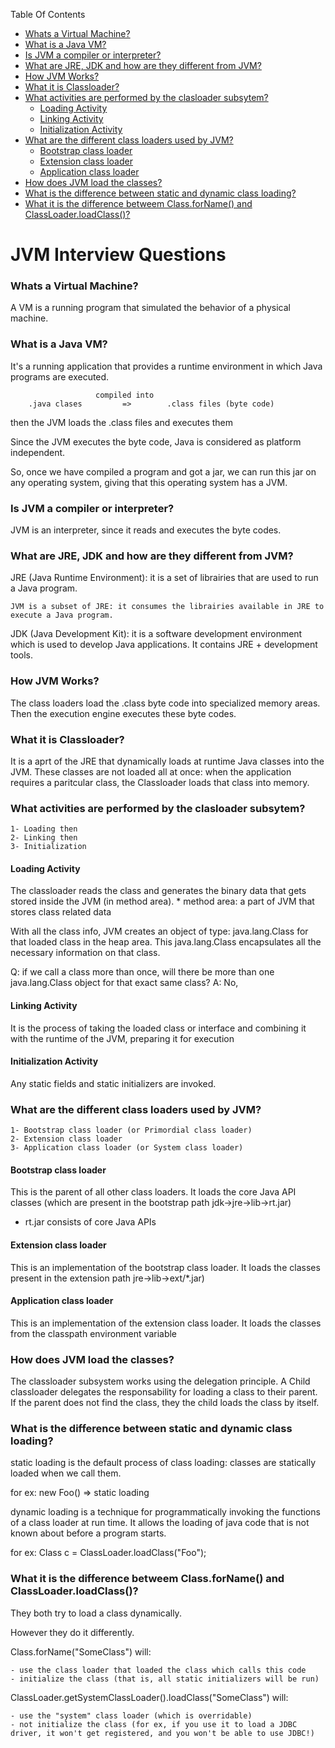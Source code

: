 Table Of Contents
+ [Whats a Virtual Machine?](#whats-a-virtual-machine-)
+ [What is a Java VM?](#what-is-a-java-vm-)
+ [Is JVM a compiler or interpreter?](#is-jvm-a-compiler-or-interpreter-)
+ [What are JRE, JDK and how are they different from JVM?](#what-are-jre--jdk-and-how-are-they-different-from-jvm-)
+ [How JVM Works?](#how-jvm-works-)
+ [What it is Classloader?](#what-it-is-classloader-)
+ [What activities are performed by the clasloader subsytem?](#what-activities-are-performed-by-the-clasloader-subsytem-)
  - [Loading Activity](#loading-activity)
  - [Linking Activity](#linking-activity)
  - [Initialization Activity](#initialization-activity)
+ [What are the different class loaders used by JVM?](#what-are-the-different-class-loaders-used-by-jvm-)
  - [Bootstrap class loader](#bootstrap-class-loader)
  - [Extension class loader](#extension-class-loader)
  - [Application class loader](#application-class-loader)
+ [How does JVM load the classes?](#how-does-jvm-load-the-classes-)
+ [What is the difference between static and dynamic class loading?](#what-is-the-difference-between-static-and-dynamic-class-loading-)
+ [What it is the difference betweem Class.forName() and ClassLoader.loadClass()?](#what-it-is-the-difference-betweem-classforname---and-classloaderloadclass---)
    
# JVM Interview Questions

### Whats a Virtual Machine?

A VM is a running program that simulated the behavior of a physical machine.

### What is a Java VM?
 It's a running application that provides a runtime environment in which Java programs are executed.
 
                       compiled into   
        .java clases         =>        .class files (byte code)
 
 then the JVM loads the .class files and executes them
 
 
 Since the JVM executes the byte code, Java is considered as platform independent. 
 
 So, once we have compiled a program and got a jar, 
 we can run this jar on any operating system, giving that this operating system has a JVM.
 
 ### Is JVM a compiler or interpreter?
 JVM is an interpreter, since it reads and executes the byte codes.
 
 
 ### What are JRE, JDK and how are they different from JVM?
 
 JRE (Java Runtime Environment): it is a set of librairies that are used to run a Java program.
 
    JVM is a subset of JRE: it consumes the librairies available in JRE to execute a Java program. 
 
 JDK (Java Development Kit): it is a software development environment which is used to develop Java applications. 
    It contains JRE + development tools.
    
### How JVM Works?
The class loaders load the .class byte code into specialized memory areas. 
Then the execution engine executes these byte codes.

### What it is Classloader?
It is a aprt of the JRE that dynamically loads at runtime Java classes into the JVM. 
These classes are not loaded all at once: when the application requires a paritcular class, the Classloader loads that class into memory.

### What activities are performed by the clasloader subsytem?

    1- Loading then
    2- Linking then
    3- Initialization

#### Loading Activity
The classloader reads the class and generates the binary data that gets stored inside the JVM (in method area).
    * method area: a part of JVM that stores class related data
    
With all the class info, JVM creates an object of type: java.lang.Class for that loaded class in the heap area.
This java.lang.Class encapsulates all the necessary information on that class.

Q: if we call a class more than once, will there be more than one java.lang.Class object for that exact same class?
A: No, 

#### Linking Activity
It is the process of taking the loaded class or interface and combining it with the runtime of the JVM, preparing it for execution

#### Initialization Activity
 Any static fields and static initializers are invoked. 

### What are the different class loaders used by JVM?


    1- Bootstrap class loader (or Primordial class loader)
    2- Extension class loader
    3- Application class loader (or System class loader)

#### Bootstrap class loader
This is the parent of all other class loaders.
It loads the core Java API classes (which are present in the bootstrap path jdk->jre->lib->rt.jar)

* rt.jar consists of core Java APIs

#### Extension class loader
This is an implementation of the bootstrap class loader.
It loads the classes present in the extension path jre->lib->ext/*.jar)

#### Application class loader
This is an implementation of the extension class loader.
It loads the classes from the classpath environment variable

 
### How does JVM load the classes?
The classloader subsystem works using the delegation principle. 
A Child classloader delegates the responsability for loading a class to their parent.
If the parent does not find the class, they the child loads the class by itself.

### What is the difference between static and dynamic class loading?

static loading is the default process of class loading: classes are statically loaded when we call them.

for ex: new Foo() => static loading

dynamic loading is a technique for programmatically invoking the functions of a class loader at run time.
It allows the loading of java code that is not known about before a program starts. 

for ex: Class c = ClassLoader.loadClass("Foo");

### What it is the difference betweem Class.forName() and ClassLoader.loadClass()?
They both try to load a class dynamically.

However they do it differently.

Class.forName("SomeClass") will:

    - use the class loader that loaded the class which calls this code
    - initialize the class (that is, all static initializers will be run)

ClassLoader.getSystemClassLoader().loadClass("SomeClass") will:

    - use the "system" class loader (which is overridable)
    - not initialize the class (for ex, if you use it to load a JDBC driver, it won't get registered, and you won't be able to use JDBC!)




















